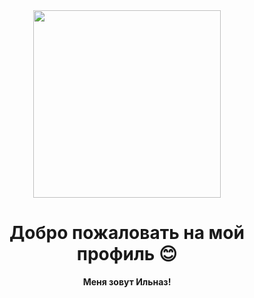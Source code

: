 <div align="center">
  <img height="300" src="https://github.com/Rock4ik/Rock4ik/blob/main/ukinami-yuzuhas-pixelated-lofi-moewalls-com.gif" />
</div>

###

<h1 align="center">Добро пожаловать на мой профиль 😊</h1>
<p align="center"><strong>Меня зовут Ильназ!</strong></p>
